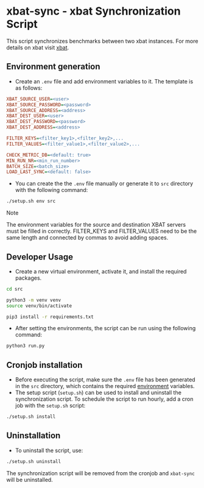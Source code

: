 # xbat-sync - xbat Synchronization Script

This script synchronizes benchmarks between two xbat instances. For more details on xbat visit [xbat](https://xbat.dev).

## Environment generation

- Create an `.env` file and add environment variables to it. The template is as follows:

```ini
XBAT_SOURCE_USER=<user>
XBAT_SOURCE_PASSWORD=<password>
XBAT_SOURCE_ADDRESS=<address>
XBAT_DEST_USER=<user>
XBAT_DEST_PASSWORD=<password>
XBAT_DEST_ADDRESS=<address>

FILTER_KEYS=<filter_key1>,<filter_key2>,...
FILTER_VALUES=<filter_value1>,<filter_value2>,...

CHECK_METRIC_DB=<default: true>
MIN_RUN_NR=<min_run_number>
BATCH_SIZE=<batch_size>
LOAD_LAST_SYNC=<default: false>
```

- You can create the the `.env` file manually or generate it to `src` directory with the following command:

```bash
./setup.sh env src
```

> [!NOTE]  
> The environment variables for the source and destination XBAT servers must be filled in correctly.
> FILTER_KEYS and FILTER_VALUES need to be the same length and connected by commas to avoid adding spaces.  

## Developer Usage

- Create a new virtual environment, activate it, and install the required packages.

```bash
cd src

python3 -m venv venv
source venv/bin/activate

pip3 install -r requirements.txt
```

- After setting the environments, the script can be run using the following command:

```bash
python3 run.py
```

## Cronjob installation

- Before executing the script, make sure the `.env` file has been generated in the `src` directory, which contains the required [environment](#environment-generation) variables.
- The setup script (`setup.sh`) can be used to install and uninstall the synchronization script. To schedule the script to run hourly, add a cron job with the `setup.sh` script:

```bash
./setup.sh install
```

## Uninstallation

- To uninstall the script, use:

```bash
./setup.sh uninstall
```

The synchronization script will be removed from the cronjob and `xbat-sync` will be uninstalled.
